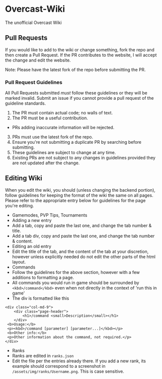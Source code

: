 Overcast-Wiki
=============

The unofficial Overcast Wiki 

## Pull Requests

If you would like to add to the wiki or change something, fork the repo and then create a Pull Request. 
If the PR contributes to the website, I will accept the change and edit the website. 

Note: Please have the latest fork of the repo before submitting the PR. 

### Pull Request Guidelines

All Pull Requests submitted *must* follow these guidelines or they will be marked invalid. Submit an issue if you cannot provide a pull request of the guideline standards.

1. The PR must contain actual code; no walls of text.
2. The PR must be a useful contribution.
  * PRs adding inaccurate information will be rejected.
3. PRs must use the latest fork of the repo.
4. Ensure you're not submitting a duplicate PR by searching before submitting.
5. These guidelines are subject to change at any time.
6. Existing PRs are not subject to any changes in guidelines provided they are not updated after the change.

## Editing Wiki

When you edit the wiki, you should (unless changing the backend portion), follow guidelines for keeping the format of the wiki the same on all pages. Please refer to the appropriate entry below for guidelines for the page you're editing.

- Gamemodes, PVP Tips, Tournaments
 - Adding a new entry
  - Add a tab, copy and paste the last one, and change the tab number & title.
  - Add a tab div, copy and paste the last one, and change the tab number & content.
 - Editing an old entry
  - Edit the title of the tab, and the content of the tab at your discretion, however unless explicitly needed do not edit the other parts of the html layout.
- Commands
 - Follow the guidelines for the above section, however with a few additions to formatting a page.
 - All commands you would run in game should be surrounded by `<kbd>/command</kbd>` even when not directly in the context of 'run this in game'
 - The div is formatted like this
```
<div class="col-md-9">
	<div class="page-header">
		<h1>/command <small>Description</small></h1>
	</div>
 <b>Usage:</b>
 <p><kbd>/command [parameter] [parameter...]</kbd></p>
 <b>Other info:</b>
 <p>Other information about the command, not required.</p>
</div>
```
- Ranks
 - Ranks are edited in `ranks.json`
 - Edit the file per the entries already there. If you add a new rank, its example should correspond to a screenshot in `/assets/img/ranks/Username.png`. This is case sensitive.
